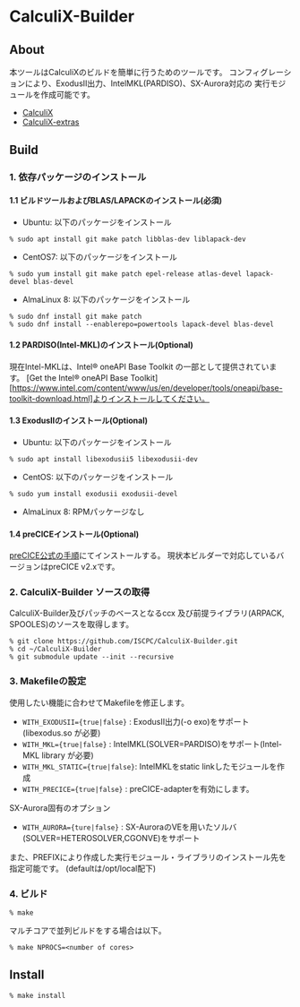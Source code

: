 # CalculiX-Builder
## About
本ツールはCalculiXのビルドを簡単に行うためのツールです。
コンフィグレーションにより、ExodusII出力、IntelMKL(PARDISO)、SX-Aurora対応の
実行モジュールを作成可能です。

- [CalculiX](http://www.calculix.de/)
- [CalculiX-extras](https://www.openaircraft.com/calculix-extras/)

## Build
### 1. 依存パッケージのインストール
#### 1.1 ビルドツールおよびBLAS/LAPACKのインストール(必須)
- Ubuntu: 以下のパッケージをインストール
```
% sudo apt install git make patch libblas-dev liblapack-dev
```
- CentOS7: 以下のパッケージをインストール
```
% sudo yum install git make patch epel-release atlas-devel lapack-devel blas-devel
```
- AlmaLinux 8: 以下のパッケージをインストール
```
% sudo dnf install git make patch
% sudo dnf install --enablerepo=powertools lapack-devel blas-devel
```

#### 1.2 PARDISO(Intel-MKL)のインストール(Optional)
現在Intel-MKLは、Intel® oneAPI Base Toolkit の一部として提供されています。
[Get the Intel® oneAPI Base Toolkit][https://www.intel.com/content/www/us/en/developer/tools/oneapi/base-toolkit-download.html]よりインストールしてください。

#### 1.3 ExodusIIのインストール(Optional)
- Ubuntu: 以下のパッケージをインストール
```
% sudo apt install libexodusii5 libexodusii-dev
```
- CentOS: 以下のパッケージをインストール
```
% sudo yum install exodusii exodusii-devel
```

- AlmaLinux 8: RPMパッケージなし

#### 1.4 preCICEインストール(Optional)
[preCICE公式の手順](https://github.com/precice/precice/wiki/Building:-Using-CMake)にてインストールする。
現状本ビルダーで対応しているバージョンはpreCICE v2.xです。

### 2. CalculiX-Builder ソースの取得
CalculiX-Builder及びパッチのベースとなるccx 及び前提ライブラリ(ARPACK, SPOOLES)のソースを取得します。
```
% git clone https://github.com/ISCPC/CalculiX-Builder.git
% cd ~/CalculiX-Builder
% git submodule update --init --recursive
```

### 3. Makefileの設定
使用したい機能に合わせてMakefileを修正します。
- `WITH_EXODUSII={true|false}`  : ExodusII出力(-o exo)をサポート(libexodus.so が必要)
- `WITH_MKL={true|false}`       : IntelMKL(SOLVER=PARDISO)をサポート(Intel-MKL library が必要)
- `WITH_MKL_STATIC={true|false}`: IntelMKLをstatic linkしたモジュールを作成
- `WITH_PRECICE={true|false}`   : preCICE-adapterを有効にします。

SX-Aurora固有のオプション
- `WITH_AURORA={ture|false}`     : SX-AuroraのVEを用いたソルバ(SOLVER=HETEROSOLVER,CGONVE)をサポート

また、PREFIXにより作成した実行モジュール・ライブラリのインストール先を指定可能です。
(defaultは/opt/local配下)

### 4. ビルド
```
% make
```
マルチコアで並列ビルドをする場合は以下。

```
% make NPROCS=<number of cores>
```

## Install
```
% make install
```
